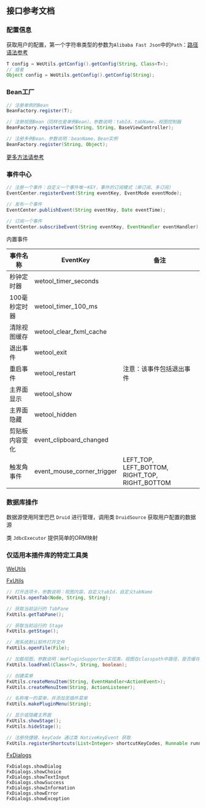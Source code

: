 ## 接口参考文档

### 配置信息

获取用户的配置，第一个字符串类型的参数为`Alibaba Fast Json`中的`Path`：[路径语法参考](https://github.com/alibaba/fastjson/wiki/JSONPath)

```java
T config = WeUtils.getConfig().getConfig(String, Class<T>);
// 或者
Object config = WeUtils.getConfig().getConfig(String);
```

### Bean工厂

```java
// 注册单例的Bean
BeanFactory.register(T);

// 注册视图Bean（同样也是单例Bean），参数说明：tabId，tabName，视图控制器
BeanFactory.registerView(String, String, BaseViewController);

// 注册多例Bean，参数说明：beanName，Bean实例
BeanFactory.register(String, Object);
```

[更多方法请参考](src/main/java/org/code4everything/wetool/plugin/support/factory/BeanFactory.java)

### 事件中心

```java
// 注册一个事件：自定义一个事件唯一KEY，事件的订阅模式（单订阅、多订阅）
EventCenter.registerEvent(String eventKey, EventMode eventMode);

// 发布一个事件
EventCenter.publishEvent(String eventKey, Date eventTime);

// 订阅一个事件
EventCenter.subscribeEvent(String eventKey, EventHandler eventHandler);
```

内置事件

|事件名称|EventKey|备注|
|---|---|---|
|秒钟定时器|wetool_timer_seconds||
|100毫秒定时器|wetool_timer_100_ms||
|清除视图缓存|wetool_clear_fxml_cache||
|退出事件|wetool_exit||
|重启事件|wetool_restart|注意：该事件包括退出事件|
|主界面显示|wetool_show||
|主界面隐藏|wetool_hidden||
|剪贴板内容变化|event_clipboard_changed||
|触发角事件|event_mouse_corner_trigger|LEFT_TOP, LEFT_BOTTOM, RIGHT_TOP, RIGHT_BOTTOM|

### 数据库操作

数据源使用阿里巴巴 `Druid` 进行管理，调用类 `DruidSource` 获取用户配置的数据源

类 `JdbcExecutor` 提供简单的ORM映射

### 仅适用本插件库的特定工具类

[WeUtils](src/main/java/org/code4everything/wetool/plugin/support/util/WeUtils.java)

[FxUtils](src/main/java/org/code4everything/wetool/plugin/support/util/FxUtils.java)

```java
// 打开选项卡，参数说明：视图内容，自定义tabId，自定义tabName
FxUtils.openTab(Node, String, String);

// 获取当前运行的 TabPane
FxUtils.getTabPane();

// 获取当前运行的 Stage
FxUtils.getStage();

// 用系统默认软件打开文件
FxUtils.openFile(File);

// 加载视图，参数说明：WePluginSupporter实现类，视图在classpath中路径，是否缓存
FxUtils.loadFxml(Class<?>, String, boolean);

// 创建菜单
FxUtils.createMenuItem(String, EventHandler<ActionEvent>);
FxUtils.createMenuItem(String, ActionListener);

// 名称唯一的菜单，并添加至插件菜单
FxUtils.makePluginMenu(String);

// 显示或隐藏主界面
FxUtils.showStage();
FxUtils.hideStage();

// 注册快捷键，keyCode 通过类 NativeKeyEvent 获取
FxUtils.registerShortcuts(List<Integer> shortcutKeyCodes, Runnable runnable);
```
  
[FxDialogs](src/main/java/org/code4everything/wetool/plugin/support/util/FxDialogs.java)

```text
FxDialogs.showDialog
FxDialogs.showChoice
FxDialogs.showTextInput
FxDialogs.showSuccess
FxDialogs.showInformation
FxDialogs.showError
FxDialogs.showException
```

